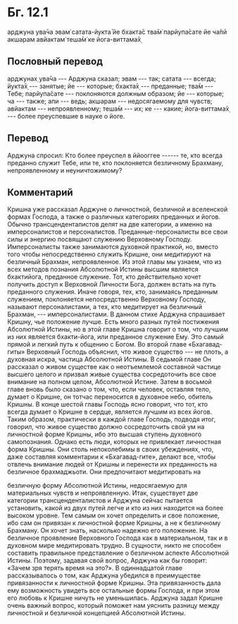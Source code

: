 # Бг. 12.1

арджуна ува̄ча эвам̇ сатата-йукта̄ йе бхакта̄с тва̄м̇ парйупа̄сате йе ча̄пй
акшарам авйактам̇ теша̄м̇ ке йога-виттама̄х̣

## Пословный перевод

арджунах̣ ува̄ча --- Арджуна сказал; эвам --- так; сатата --- всегда;
йукта̄х̣ --- занятые; йе --- которые; бхакта̄х̣ --- преданные; тва̄м ---
Тебе; парйупа̄сате --- поклоняются должным образом; йе --- которые; ча
--- также; апи --- ведь; акшарам --- недосягаемому для чувств; авйактам
--- непроявленному; теша̄м --- их; ке --- какие; йога-виттама̄х̣ --- более
преуспевшие в науке о йоге.

## Перевод

Арджуна спросил: Кто более преуспел в ййооггее ------ те, кто всегда
преданно служит Тебе, или те, кто поклоняется безличному Брахману,
непроявленному и неуничтожимому?

## Комментарий

Кришна уже рассказал Арджуне о личностной, безличной и вселенской формах
Господа, а также о различных категориях преданных и йогов. Обычно
трансценденталистов делят на две категории, а именно на имперсоналистов
и персоналистов. Преданные-персоналисты все свои силы и энергию
посвящают служению Верховному Господу. Имперсоналисты также занимаются
духовной практикой, но, вместо того чтобы непосредственно служить
Кришне, они медитируют на безличный Брахман, непроявленное. Из этой
главы мы узнаем, что из всех методов познания Абсолютной Истины высшим
является бхактийога, преданное служение. Тот, кто действительно хочет
получить доступ к Верховной Личности Бога, должен встать на путь
преданного служения. Иначе говоря, тех, кто, занимаясь преданным
служением, поклоняется непосредственно Верховному Господу, называют
персоналистами, а тех, кто медитирует на безличный Брахман, ---
имперсоналистами. В данном стихе Арджуна спрашивает Кришну, чье
положение лучше. Есть много разных путей постижения Абсолютной Истины,
но в этой главе Кришна говорит о том, что лучшим из них является
бхакти-йога, или преданное служение Ему. Это самый прямой и легкий путь
к общению с Богом. Во второй главе «Бхагавад-гиты» Верховный Господь
объяснил, что живое существо --- не плоть, а духовная искра, частица
Абсолютной Истины. В седьмой главе Он рассказал о живом существе как о
неотъемлемой составной частице высшего целого и призвал живые существа
сосредоточить все свое внимание на полном целом, Абсолютной Истине.
Затем в восьмой главе вновь было сказано о том, что, если человек,
оставляя тело, думает о Кришне, он тотчас переносится в духовное небо,
обитель Кришны. В конце шестой главы Господь ясно говорит, что тот, кто
всегда думает о Кришне в сердце, является лучшим из всех йогов. Таким
образом, практически в каждой главе Господь, подводя итог, говорил, что
живое существо должно сосредоточить свой ум на личностной форме Кришны,
ибо это высшая ступень духовного самопознания. Однако есть люди, которых
не привлекает личностная форма Кришны. Они столь непоколебимы в своих
убеждениях, что, даже составляя комментарии к «Бхагавад-гите», делают
все, чтобы отвлечь внимание людей от Кришны и перенести их преданность
на безличное брахмаджьоти. Они предпочитают медитировать на

безличную форму Абсолютной Истины, недосягаемую для материальных чувств
и непроявленную. Итак, существует две категории трансценденталистов и
Арджуна сейчас пытается установить, какой из двух путей легче и кто из
них находится на более высоком уровне. Тем самым он хочет определить и
свое положение, ибо сам он привязан к личностной форме Кришны, а не к
безличному Брахману. Он хочет знать, насколько надежно его положение. На
безличное проявление Верховного Господа как в материальном, так и в
духовном мире медитировать трудно. В сущности, никто не способен
составить правильное представление о безличном аспекте Абсолютной
Истины. Поэтому, задавая свой вопрос, Арджуна как бы говорит: «Зачем зря
терять время на это?». В одиннадцатой главе рассказывалось о том, как
Арджуна убедился в преимуществе привязанности к личностной форме Кришны.
Эта привязанность дала ему возможность увидеть все остальные формы
Господа, и при этом его любовь к Кришне ничуть не уменьшилась. Арджуна
задал Кришне очень важный вопрос, который поможет нам уяснить разницу
между личностной и безличной концепцией Абсолютной Истины.
